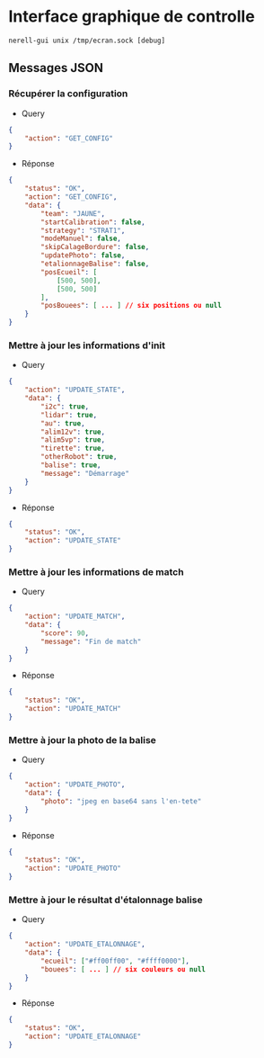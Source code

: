 # Interface graphique de controlle

```
nerell-gui unix /tmp/ecran.sock [debug]
```

## Messages JSON

### Récupérer la configuration

* Query
```json
{
    "action": "GET_CONFIG"
}
```

* Réponse
```json
{
    "status": "OK",
    "action": "GET_CONFIG",
    "data": {
        "team": "JAUNE",
        "startCalibration": false,
        "strategy": "STRAT1",
        "modeManuel": false,
        "skipCalageBordure": false,
        "updatePhoto": false,
        "etalionnageBalise": false,
        "posEcueil": [
            [500, 500],
            [500, 500]
        ],
        "posBouees": [ ... ] // six positions ou null
    }
}
```

### Mettre à jour les informations d'init

* Query
```json
{
    "action": "UPDATE_STATE",
    "data": {
        "i2c": true,
        "lidar": true,
        "au": true,
        "alim12v": true,
        "alim5vp": true,
        "tirette": true,
        "otherRobot": true,
        "balise": true,
        "message": "Démarrage"
    }
}
```

* Réponse
```json
{
    "status": "OK",
    "action": "UPDATE_STATE"
}
```

### Mettre à jour les informations de match

* Query
```json
{
    "action": "UPDATE_MATCH",
    "data": {
        "score": 90,
        "message": "Fin de match"
    }
}
```

* Réponse
```json
{
    "status": "OK",
    "action": "UPDATE_MATCH"
}
```

### Mettre à jour la photo de la balise

* Query
```json
{
    "action": "UPDATE_PHOTO",
    "data": {
        "photo": "jpeg en base64 sans l'en-tete"
    }
}
```

* Réponse
```json
{
    "status": "OK",
    "action": "UPDATE_PHOTO"
}
```

### Mettre à jour le résultat d'étalonnage balise

* Query
```json
{
    "action": "UPDATE_ETALONNAGE",
    "data": {
        "ecueil": ["#ff00ff00", "#ffff0000"],
        "bouees": [ ... ] // six couleurs ou null
    }
}
```

* Réponse
```json
{
    "status": "OK",
    "action": "UPDATE_ETALONNAGE"
}
```
